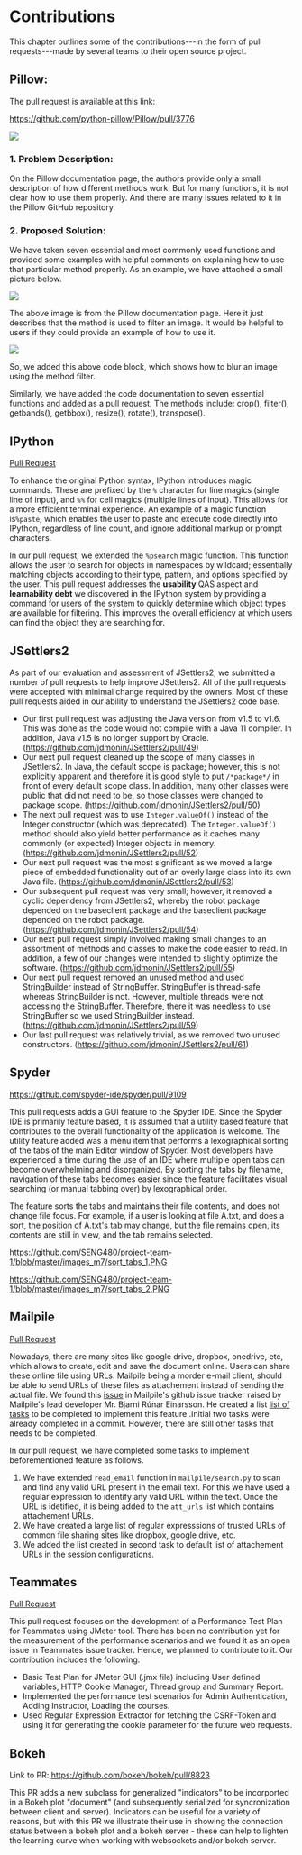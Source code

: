 # Contributions

This chapter outlines some of the contributions---in the form of pull requests---made by several teams to their open source project.

## Pillow:

The pull request is available at this link:

https://github.com/python-pillow/Pillow/pull/3776

![](../images/Pillow/pull_req.png)

### 1. Problem Description:

On the Pillow documentation page, the authors provide only a small description of how different methods work. But for many functions, it is not clear how to use them properly. And there are many issues related to it in the Pillow GitHub repository.


### 2. Proposed Solution:
We have taken seven essential and most commonly used functions and provided some examples with helpful comments on explaining how to use that particular method properly. As an example, we have attached a small picture below.

![](../images/Pillow/filter_doc.png)

The above image is from the Pillow documentation page. Here it just describes that the method is used to filter an image. It would be helpful to users if they could provide an example of how to use it.

![](../images/Pillow/filter_doc_example.png)

So, we added this above code block, which shows how to blur an image using the method filter.

Similarly, we have added the code documentation to seven essential functions and added as a pull request. The methods include: crop(), filter(), getbands(), getbbox(), resize(), rotate(), transpose().


## IPython

[Pull Request](https://github.com/ipython/ipython/pull/11672)

To enhance the original Python syntax, IPython introduces magic commands. These are prefixed by the `%` character for line magics \(single line of input\), and `%%` for cell magics \(multiple lines of input\). This allows for a more efficient terminal experience. An example of a magic function is`%paste`, which enables the user to paste and execute code directly into IPython, regardless of line count, and ignore additional markup or prompt characters.

In our pull request, we extended the `%psearch` magic function. This function allows the user to search for objects in namespaces by wildcard; essentially matching objects according to their type, pattern, and options specified by the user. This pull request addresses the **usability** QAS aspect and **learnability debt** we discovered in the IPython system by providing a command for users of the system to quickly determine which object types are available for filtering. This improves the overall efficiency at which users can find the object they are searching for.

## JSettlers2
As part of our evaluation and assessment of JSettlers2, we submitted a number of pull requests to help improve JSettlers2. All of the pull requests were accepted with minimal change required by the owners. Most of these pull requests aided in our ability to understand the JSettlers2 code base.

* Our first pull request was adjusting the Java version from v1.5 to v1.6. This was done as the code would not compile with a Java 11 compiler. In addition, Java v1.5 is no longer support by Oracle. (https://github.com/jdmonin/JSettlers2/pull/49)
* Our next pull request cleaned up the scope of many classes in JSettlers2. In Java, the default scope is package; however, this is not explicitly apparent and therefore it is good style to put `/*package*/` in front of every default scope class. In addition, many other classes were public that did not need to be, so those classes were changed to package scope. (https://github.com/jdmonin/JSettlers2/pull/50)
* The next pull request was to use `Integer.valueOf()` instead of the Integer constructor (which was deprecated). The `Integer.valueOf()` method should also yield better performance as it caches many commonly (or expected) Integer objects in memory. (https://github.com/jdmonin/JSettlers2/pull/52)
* Our next pull request was the most significant as we moved a large piece of embedded functionality out of an overly large class into its own Java file. (https://github.com/jdmonin/JSettlers2/pull/53)
* Our subsequent pull request was very small; however, it removed a cyclic dependency from JSettlers2, whereby the robot package depended on the baseclient package and the baseclient package depended on the robot package. (https://github.com/jdmonin/JSettlers2/pull/54)
* Our next pull request simply involved making small changes to an assortment of methods and classes to make the code easier to read. In addition, a few of our changes were intended to slightly optimize the software. (https://github.com/jdmonin/JSettlers2/pull/55)
* Our next pull request removed an unused method and used StringBuilder instead of StringBuffer. StringBuffer is thread-safe whereas StringBuilder is not. However, multiple threads were not accessing the StringBuffer. Therefore, there it was needless to use StringBuffer so we used StringBuilder instead. (https://github.com/jdmonin/JSettlers2/pull/59)
* Our last pull request was relatively trivial, as we removed two unused constructors. (https://github.com/jdmonin/JSettlers2/pull/61)

## Spyder

https://github.com/spyder-ide/spyder/pull/9109 

This pull requests adds a GUI feature to the Spyder IDE. Since the Spyder IDE is primarily feature based, it is assumed that a utility based feature that contributes to the overall functionality of the application is welcome. The utility feature added was a menu item that performs a lexographical sorting of the tabs of the main Editor window of Spyder. Most developers have experienced a time during the use of an IDE where multiple open tabs can become overwhelming and disorganized. By sorting the tabs by filename, navigation of these tabs becomes easier since the feature facilitates visual searching (or manual tabbing over) by lexographical order.

The feature sorts the tabs and maintains their file contents, and does not change file focus. For example, if a user is looking at file A.txt, and does a sort, the position of A.txt's tab may change, but the file remains open, its contents are still in view, and the tab remains selected.

https://github.com/SENG480/project-team-1/blob/master/images_m7/sort_tabs_1.PNG 

https://github.com/SENG480/project-team-1/blob/master/images_m7/sort_tabs_2.PNG

## Mailpile

[Pull Request](https://github.com/mailpile/Mailpile/pull/2215)

Nowadays, there are many sites like google drive, dropbox, onedrive, etc, which allows to create, edit and save the document online. Users can share these online file using URLs. Mailpile being a morder e-mail client, should be able to send URLs of these files as attachement instead of sending the actual file. We found this [issue](https://github.com/mailpile/Mailpile/issues/2204) in Mailpile's github issue tracker raised by Mailpile's lead developer Mr. Bjarni Rúnar Einarsson. He created a list [list of tasks](https://github.com/mailpile/Mailpile/issues/2204#issue-403099577) to be completed to implement this feature .Initial two tasks were already completed in a commit. However, there are still other tasks that needs to be completed.

In our pull request, we have completed some tasks to implement beforementioned feature as follows.
1. We have extended `read_email` function in `mailpile/search.py` to scan and find any valid URL present in the email text. For this we have used a regular expression to identify any valid URL within the text. Once the URL is idetified, it is being added to the `att_urls` list which contains attachement URLs.
2. We have created a large list of regular expresssions of trusted URLs of common file sharing sites like dropbox, google drive, etc.
3. We added the list created in second task to default list of attachement URLs in the session configurations. 

## Teammates

[Pull Request](https://github.com/TEAMMATES/teammates/pull/9655)

This pull request focuses on the development of a Performance Test Plan for Teammates using JMeter tool. There has been no contribution yet for the measurement of the performance scenarios and we found it as an open issue in Teammates issue tracker. Hence, we planned to contribute to it. Our contribution includes the following:
* Basic Test Plan for JMeter GUI (.jmx file) including User defined variables, HTTP Cookie Manager, Thread group and Summary Report.
* Implemented the performance test scenarios for Admin Authentication, Adding Instructor, Loading the courses.
* Used Regular Expression Extractor for fetching the CSRF-Token and using it for generating the cookie parameter for the future web requests.

## Bokeh
Link to PR: https://github.com/bokeh/bokeh/pull/8823

This PR adds a new subclass for generalized "indicators" to be incorported in a Bokeh plot "document" (and subsequently serialized for syncronization between client and server). Indicators can be useful for a variety of reasons, but with this PR we illustrate their use in showing the connection status between a bokeh plot and a bokeh server - these can help to lighten the learning curve when working with websockets and/or bokeh server.

